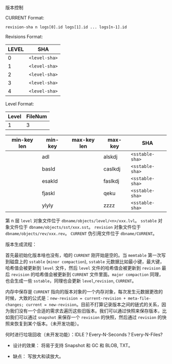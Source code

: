 版本控制

CURRENT Format:

`revision-sha n logs[0].id logs[1].id ... logs[n-1].id`

Revisions Format:

  | LEVEL | SHA           |
  | ----- | ------------- |
  | 0     | `<level-sha>` |
  | 1     | `<level-sha>` |
  | 2     | `<level-sha>` |
  | 3     | `<level-sha>` |
  | 4     | `<level-sha>` |


Level Format:

  | Level | FileNum |
  | ----- | ------- |
  | 1     | 3       |

  | min-key len | min-key | max-key len | max-key | SHA             |
  | ----------- | ------- | ----------- | ------- | --------------- |
  |             | adl     |             | alskdj  | `<sstable-sha>` |
  |             | basld   |             | caslkdj | `<sstable-sha>` |
  |             | esakld  |             | faslkdj | `<sstable-sha>` |
  |             | fjaskl  |             | qeku    | `<sstable-sha>` |
  |             | ylyly   |             | zzzz    | `<sstable-sha>` |



第 n 层 `level` 对象文件位于 `dbname/objects/level/<n>/xxx.lvl`。
`sstable` 对象文件位于 `dbname/objects/sst/xxx.sst`。
`revision` 对象文件位于 `dbname/objects/rev/xxx.rev`。
`CURRENT` 伪引用文件位于 `dbname/CURRENT`。


版本生成流程：


首先最初始化版本啥也没有，咱的 `CURRENT` 刚开始是空的。当 `memtable` 第一次写到磁盘上的 `sstable` (`minor compaction`), `sstable` 元数据比如最小键，最大键，哈希值会被更新到 `level` 文件，然后 `level` 文件的哈希值会被更新到 `revision` 最后 `revision` 的哈希值会被更新到 `CURRENT` 文件里面。`major compaction` 同理，也会生成一些 `sstable`，同理也会更新 `level`,`revision`, `CURRENT`。

内存中保存是 `CURRENT` 指向的版本对象的一个内存对象，每次发生元数据更改的时候，大致的公式是：`new-revision = current-revision + meta-file-changes; current = new-revision`。目前不打算记录版本之间的链式的关系，因为我们没有一个合适的需求去遍历这些旧版本。我们可以通过快照来保存版本，比如我们可以通过 `snapshot` 来保存一个 `revision` 的快照，然后通过 `revision` 的快照来恢复到某个版本。（未开发功能）。

何时进行垃圾回收（未开发功能）：IDLE？Every-N-Seconds？Every-N-Files?


* 设计的效果：
  将易于支持 Snapshot 和 GC 和 BLOB, TXT。

* 缺点：
  写放大和读放大。